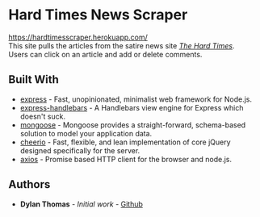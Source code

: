 # Hard Times News Scraper

https://hardtimesscraper.herokuapp.com/  
This site pulls the articles from the satire news site [*The Hard Times*](https://thehardtimes.net/).  
Users can click on an article and add or delete comments.  

## Built With

* [express](https://expressjs.com/) - Fast, unopinionated, minimalist web framework for Node.js.
* [express-handlebars](https://www.npmjs.com/package/express-handlebars) - A Handlebars view engine for Express which doesn't suck.
* [mongoose](https://mongoosejs.com/) - Mongoose provides a straight-forward, schema-based solution to model your application data.
* [cheerio](https://cheerio.js.org/) - Fast, flexible, and lean implementation of core jQuery designed specifically for the server.
* [axios](https://www.npmjs.com/package/axios) - Promise based HTTP client for the browser and node.js.

## Authors

* **Dylan Thomas** - *Initial work* - [Github](https://github.com/thomasdylan)

